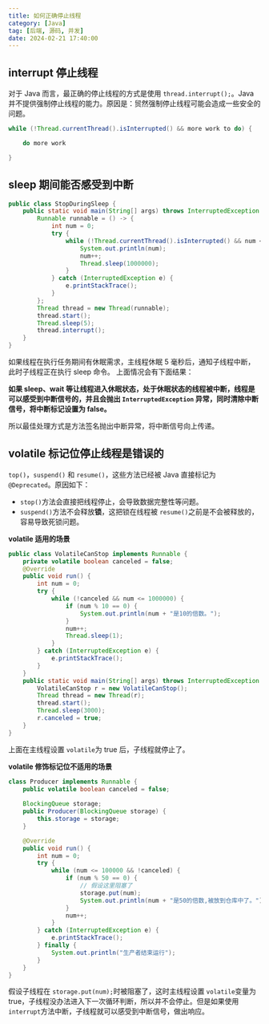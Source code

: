 ```yaml
---
title: 如何正确停止线程
category: [Java]
tag: [后端, 源码, 并发]
date: 2024-02-21 17:40:00
---
```


## interrupt 停止线程
对于 Java 而言，最正确的停止线程的方式是使用 `thread.interrupt();`。Java 并不提供强制停止线程的能力。原因是：贸然强制停止线程可能会造成一些安全的问题。
```java
while (!Thread.currentThread().isInterrupted() && more work to do) {

    do more work

}
```
## sleep 期间能否感受到中断
```java
public class StopDuringSleep {
    public static void main(String[] args) throws InterruptedException {
        Runnable runnable = () -> {
            int num = 0;
            try {
                while (!Thread.currentThread().isInterrupted() && num <= 1000) {
                    System.out.println(num);
                    num++;
                    Thread.sleep(1000000);
                }
            } catch (InterruptedException e) {
                e.printStackTrace();
            }
        };
        Thread thread = new Thread(runnable);
        thread.start();
        Thread.sleep(5);
        thread.interrupt();
    }
}
```
如果线程在执行任务期间有休眠需求，主线程休眠 5 毫秒后，通知子线程中断，此时子线程正在执行 sleep 命令。
上面情况会有下面结果：

**如果 sleep、wait 等让线程进入休眠状态，处于休眠状态的线程被中断，线程是可以感受到中断信号的，并且会抛出 `InterruptedException` 异常，同时清除中断信号，将中断标记设置为 false。**

所以最佳处理方式是方法签名抛出中断异常，将中断信号向上传递。

## volatile 标记位停止线程是错误的
`top()`，`suspend()` 和 `resume()`，这些方法已经被 Java 直接标记为 `@Deprecated`。原因如下：

- `stop()`方法会直接把线程停止，会导致数据完整性等问题。
- `suspend()`方法不会释放**锁**，这把锁在线程被 `resume()`之前是不会被释放的， 容易导致死锁问题。

**volatile 适用的场景**
```java
public class VolatileCanStop implements Runnable {
    private volatile boolean canceled = false;
    @Override
    public void run() {
        int num = 0;
        try {
            while (!canceled && num <= 1000000) {
                if (num % 10 == 0) {
                    System.out.println(num + "是10的倍数。");
                }
                num++;
                Thread.sleep(1);
            }
        } catch (InterruptedException e) {
            e.printStackTrace();
        }
    }
    public static void main(String[] args) throws InterruptedException {
        VolatileCanStop r = new VolatileCanStop();
        Thread thread = new Thread(r);
        thread.start();
        Thread.sleep(3000);
        r.canceled = true;
    }
}
```
上面在主线程设置 `volatile`为 true 后，子线程就停止了。

**volatile 修饰标记位不适用的场景**
```java
class Producer implements Runnable {
    public volatile boolean canceled = false;
    
    BlockingQueue storage;
    public Producer(BlockingQueue storage) {
        this.storage = storage;
    }

    @Override
    public void run() {
        int num = 0;
        try {
            while (num <= 100000 && !canceled) {
                if (num % 50 == 0) {
                    // 假设这里阻塞了
                    storage.put(num);
                    System.out.println(num + "是50的倍数,被放到仓库中了。");
                }
                num++;
            }
        } catch (InterruptedException e) {
            e.printStackTrace();
        } finally {
            System.out.println("生产者结束运行");
        }
    }
}
```
假设子线程在 `storage.put(num);`时被阻塞了，这时主线程设置 `volatile`变量为 true，子线程没办法进入下一次循环判断，所以并不会停止。但是如果使用 `interrupt`方法中断，子线程就可以感受到中断信号，做出响应。
